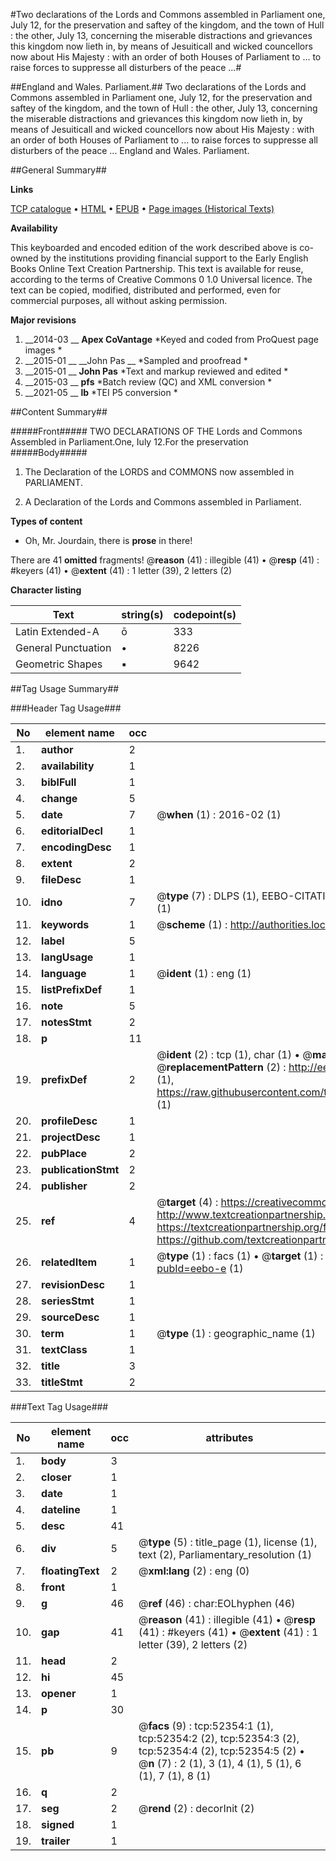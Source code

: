 #Two declarations of the Lords and Commons assembled in Parliament one, July 12, for the preservation and saftey of the kingdom, and the town of Hull : the other, July 13, concerning the miserable distractions and grievances this kingdom now lieth in, by means of Jesuiticall and wicked councellors now about His Majesty : with an order of both Houses of Parliament to ... to raise forces to suppresse all disturbers of the peace ...#

##England and Wales. Parliament.##
Two declarations of the Lords and Commons assembled in Parliament one, July 12, for the preservation and saftey of the kingdom, and the town of Hull : the other, July 13, concerning the miserable distractions and grievances this kingdom now lieth in, by means of Jesuiticall and wicked councellors now about His Majesty : with an order of both Houses of Parliament to ... to raise forces to suppresse all disturbers of the peace ...
England and Wales. Parliament.

##General Summary##

**Links**

[TCP catalogue](http://www.ota.ox.ac.uk/tcp/)  • 
[HTML](http://tei.it.ox.ac.uk/tcp/Texts-HTML/free/A38/A38144.html)  • 
[EPUB](http://tei.it.ox.ac.uk/tcp/Texts-EPUB/free/A38/A38144.epub) • 
[Page images (Historical Texts)](https://historicaltexts.jisc.ac.uk/eebo-12007419e)

**Availability**

This keyboarded and encoded edition of the work described above is co-owned by the
    institutions providing financial support to the Early English Books Online Text Creation
    Partnership. This text is available for reuse, according to the terms of  Creative Commons 0 1.0 Universal
    licence. The text can be copied, modified, distributed and performed, even for commercial
    purposes, all without asking permission.

**Major revisions**

1. __2014-03 __ __Apex CoVantage__ *Keyed and coded from ProQuest page images *
1. __2015-01 __ __John Pas __ *Sampled and proofread *
1. __2015-01 __ __John Pas__ *Text and markup reviewed and edited *
1. __2015-03 __ __pfs__ *Batch review (QC) and XML conversion *
1. __2021-05 __ __lb__ *TEI P5 conversion *

##Content Summary##

#####Front#####
TWO DECLARATIONS OF THE Lords and Commons Assembled in Parliament.One, Iuly 12.For the preservation 
#####Body#####

1. The Declaration of the LORDS and COMMONS now assembled in PARLIAMENT.

1. A Declaration of the Lords and Commons assembled in Parliament.

**Types of content**

  * Oh, Mr. Jourdain, there is **prose** in there!

There are 41 **omitted** fragments! 
 @__reason__ (41) : illegible (41)  •  @__resp__ (41) : #keyers (41)  •  @__extent__ (41) : 1 letter (39), 2 letters (2)

**Character listing**


|Text|string(s)|codepoint(s)|
|---|---|---|
|Latin Extended-A|ō|333|
|General Punctuation|•|8226|
|Geometric Shapes|▪|9642|

##Tag Usage Summary##

###Header Tag Usage###

|No|element name|occ|attributes|
|---|---|---|---|
|1.|__author__|2||
|2.|__availability__|1||
|3.|__biblFull__|1||
|4.|__change__|5||
|5.|__date__|7| @__when__ (1) : 2016-02 (1)|
|6.|__editorialDecl__|1||
|7.|__encodingDesc__|1||
|8.|__extent__|2||
|9.|__fileDesc__|1||
|10.|__idno__|7| @__type__ (7) : DLPS (1), EEBO-CITATION (1), VID (1), EEBO-PROQUEST (1), STC (2), OCLC (1)|
|11.|__keywords__|1| @__scheme__ (1) : http://authorities.loc.gov/ (1)|
|12.|__label__|5||
|13.|__langUsage__|1||
|14.|__language__|1| @__ident__ (1) : eng (1)|
|15.|__listPrefixDef__|1||
|16.|__note__|5||
|17.|__notesStmt__|2||
|18.|__p__|11||
|19.|__prefixDef__|2| @__ident__ (2) : tcp (1), char (1)  •  @__matchPattern__ (2) : ([0-9\-]+):([0-9IVX]+) (1), (.+) (1)  •  @__replacementPattern__ (2) : http://eebo.chadwyck.com/downloadtiff?vid=$1&page=$2 (1), https://raw.githubusercontent.com/textcreationpartnership/Texts/master/tcpchars.xml#$1 (1)|
|20.|__profileDesc__|1||
|21.|__projectDesc__|1||
|22.|__pubPlace__|2||
|23.|__publicationStmt__|2||
|24.|__publisher__|2||
|25.|__ref__|4| @__target__ (4) : https://creativecommons.org/publicdomain/zero/1.0/ (1), http://www.textcreationpartnership.org/docs/. (1), https://textcreationpartnership.org/faq/#faq05 (1), https://github.com/textcreationpartnership (1)|
|26.|__relatedItem__|1| @__type__ (1) : facs (1)  •  @__target__ (1) : https://data.historicaltexts.jisc.ac.uk/view?pubId=eebo-e (1)|
|27.|__revisionDesc__|1||
|28.|__seriesStmt__|1||
|29.|__sourceDesc__|1||
|30.|__term__|1| @__type__ (1) : geographic_name (1)|
|31.|__textClass__|1||
|32.|__title__|3||
|33.|__titleStmt__|2||


###Text Tag Usage###

|No|element name|occ|attributes|
|---|---|---|---|
|1.|__body__|3||
|2.|__closer__|1||
|3.|__date__|1||
|4.|__dateline__|1||
|5.|__desc__|41||
|6.|__div__|5| @__type__ (5) : title_page (1), license (1), text (2), Parliamentary_resolution (1)|
|7.|__floatingText__|2| @__xml:lang__ (2) : eng (0)|
|8.|__front__|1||
|9.|__g__|46| @__ref__ (46) : char:EOLhyphen (46)|
|10.|__gap__|41| @__reason__ (41) : illegible (41)  •  @__resp__ (41) : #keyers (41)  •  @__extent__ (41) : 1 letter (39), 2 letters (2)|
|11.|__head__|2||
|12.|__hi__|45||
|13.|__opener__|1||
|14.|__p__|30||
|15.|__pb__|9| @__facs__ (9) : tcp:52354:1 (1), tcp:52354:2 (2), tcp:52354:3 (2), tcp:52354:4 (2), tcp:52354:5 (2)  •  @__n__ (7) : 2 (1), 3 (1), 4 (1), 5 (1), 6 (1), 7 (1), 8 (1)|
|16.|__q__|2||
|17.|__seg__|2| @__rend__ (2) : decorInit (2)|
|18.|__signed__|1||
|19.|__trailer__|1||
